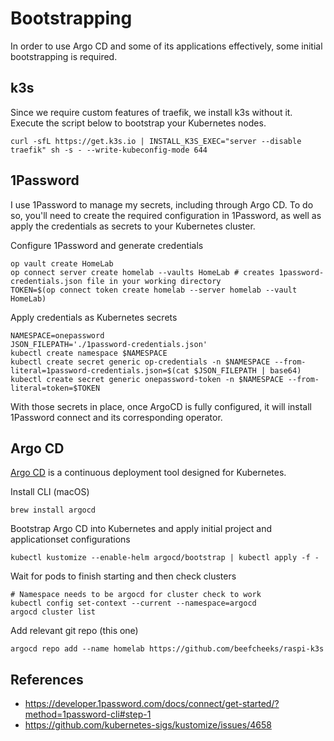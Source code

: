 # Bootstrapping

In order to use Argo CD and some of its applications effectively, some initial bootstrapping is required.

## k3s

Since we require custom features of traefik, we install k3s without it. Execute the script below to bootstrap your Kubernetes nodes.
```
curl -sfL https://get.k3s.io | INSTALL_K3S_EXEC="server --disable traefik" sh -s - --write-kubeconfig-mode 644
```

## 1Password

I use 1Password to manage my secrets, including through Argo CD. To do so, you'll need to create the required configuration in 1Password, as well as apply the credentials as secrets to your Kubernetes cluster.

Configure 1Password and generate credentials
```
op vault create HomeLab
op connect server create homelab --vaults HomeLab # creates 1password-credentials.json file in your working directory
TOKEN=$(op connect token create homelab --server homelab --vault HomeLab)
```

Apply credentials as Kubernetes secrets
```
NAMESPACE=onepassword
JSON_FILEPATH='./1password-credentials.json'
kubectl create namespace $NAMESPACE
kubectl create secret generic op-credentials -n $NAMESPACE --from-literal=1password-credentials.json=$(cat $JSON_FILEPATH | base64)
kubectl create secret generic onepassword-token -n $NAMESPACE --from-literal=token=$TOKEN
```

With those secrets in place, once ArgoCD is fully configured, it will install 1Password connect and its corresponding operator.

## Argo CD

[Argo CD](https://argo-cd.readthedocs.io) is a continuous deployment tool designed for Kubernetes.

Install CLI (macOS)
```
brew install argocd
```

Bootstrap Argo CD into Kubernetes and apply initial project and applicationset configurations
```
kubectl kustomize --enable-helm argocd/bootstrap | kubectl apply -f -
```

Wait for pods to finish starting and then check clusters
```
# Namespace needs to be argocd for cluster check to work
kubectl config set-context --current --namespace=argocd
argocd cluster list
```

Add relevant git repo (this one)
```
argocd repo add --name homelab https://github.com/beefcheeks/raspi-k3s
```

## References
- https://developer.1password.com/docs/connect/get-started/?method=1password-cli#step-1
- https://github.com/kubernetes-sigs/kustomize/issues/4658